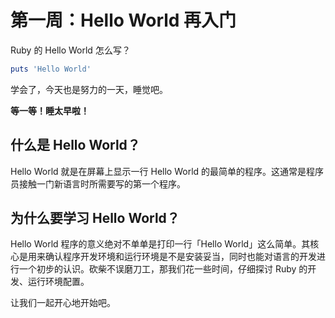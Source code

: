 # 第一周：Hello World 再入门

Ruby 的 Hello World 怎么写？

```ruby
puts 'Hello World'
```

学会了，今天也是努力的一天，睡觉吧。

**等一等！睡太早啦！**

## 什么是 Hello World？

Hello World 就是在屏幕上显示一行 Hello World 的最简单的程序。这通常是程序员接触一门新语言时所需要写的第一个程序。

## 为什么要学习 Hello World？

Hello World 程序的意义绝对不单单是打印一行「Hello World」这么简单。其核心是用来确认程序开发环境和运行环境是不是安装妥当，同时也能对语言的开发进行一个初步的认识。砍柴不误磨刀工，那我们花一些时间，仔细探讨 Ruby 的开发、运行环境配置。

让我们一起开心地开始吧。
